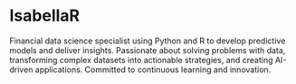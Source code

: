 # IsabellaR
Financial data science specialist using Python and R to develop predictive models and deliver insights. Passionate about solving problems with data, transforming complex datasets into actionable strategies, and creating AI-driven applications. Committed to continuous learning and innovation.
